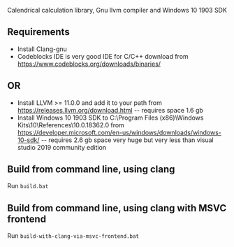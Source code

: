 Calendrical calculation library, Gnu llvm compiler and Windows 10 1903 SDK

## Requirements
- Install Clang-gnu 
- Codeblocks IDE is very good IDE for C/C++ download from https://www.codeblocks.org/downloads/binaries/
## OR
- Install LLVM >= 11.0.0 and add it to your path from https://releases.llvm.org/download.html -- requires space 1.6 gb
- Install Windows 10 1903 SDK to  C:\Program Files (x86)\Windows Kits\10\References\10.0.18362.0 from https://developer.microsoft.com/en-us/windows/downloads/windows-10-sdk/  -- requires 2.6 gb space very huge but very less than visual studio 2019 community edition

## Build from command line, using clang
Run ```build.bat```

## Build from command line, using clang with MSVC frontend
Run ```build-with-clang-via-msvc-frontend.bat```
